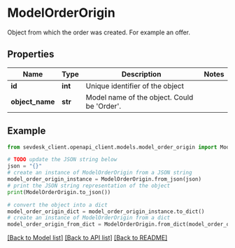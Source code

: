 # ModelOrderOrigin

Object from which the order was created. For example an offer.

## Properties

Name | Type | Description | Notes
------------ | ------------- | ------------- | -------------
**id** | **int** | Unique identifier of the object | 
**object_name** | **str** | Model name of the object. Could be &#39;Order&#39;. | 

## Example

```python
from sevdesk_client.openapi_client.models.model_order_origin import ModelOrderOrigin

# TODO update the JSON string below
json = "{}"
# create an instance of ModelOrderOrigin from a JSON string
model_order_origin_instance = ModelOrderOrigin.from_json(json)
# print the JSON string representation of the object
print(ModelOrderOrigin.to_json())

# convert the object into a dict
model_order_origin_dict = model_order_origin_instance.to_dict()
# create an instance of ModelOrderOrigin from a dict
model_order_origin_from_dict = ModelOrderOrigin.from_dict(model_order_origin_dict)
```
[[Back to Model list]](../README.md#documentation-for-models) [[Back to API list]](../README.md#documentation-for-api-endpoints) [[Back to README]](../README.md)


